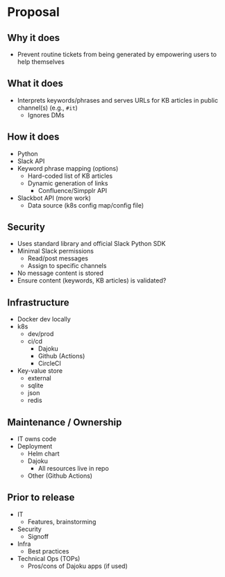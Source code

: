 # Proposal

## Why it does
* Prevent routine tickets from being generated by empowering users to help themselves

## What it does
* Interprets keywords/phrases and serves URLs for KB articles in public channel(s) (e.g., `#it`)
    * Ignores DMs

## How it does
* Python
* Slack API
* Keyword phrase mapping (options)
    * Hard-coded list of KB articles
    * Dynamic generation of links
        * Confluence/Simpplr API
* Slackbot API (more work)
    * Data source (k8s config map/config file)

## Security
* Uses standard library and official Slack Python SDK
* Minimal Slack permissions
    * Read/post messages
    * Assign to specific channels
* No message content is stored
* Ensure content (keywords, KB articles) is validated?

## Infrastructure
* Docker dev locally
* k8s
    * dev/prod
    * ci/cd
        * Dajoku
        * Github (Actions)
        * CircleCI
* Key-value store
    * external
    * sqlite
    * json
    * redis

## Maintenance / Ownership
* IT owns code
* Deployment
    * Helm chart
    * Dajoku
        * All resources live in repo
    * Other (Github Actions)

## Prior to release
* IT
    * Features, brainstorming
* Security
    * Signoff
* Infra
    * Best practices
* Technical Ops (TOPs)
    * Pros/cons of Dajoku apps (if used)
